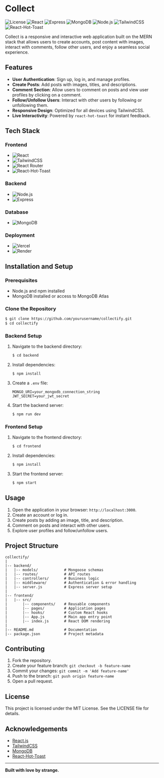 # Collect

![License](https://img.shields.io/badge/license-MIT-blue.svg)
![React](https://img.shields.io/badge/frontend-react-blue.svg?logo=react&logoColor=white)
![Express](https://img.shields.io/badge/backend-express-blue.svg?logo=express&logoColor=white)
![MongoDB](https://img.shields.io/badge/database-mongodb-green.svg?logo=mongodb&logoColor=white)
![Node.js](https://img.shields.io/badge/runtime-node.js-green.svg?logo=node.js&logoColor=white)
![TailwindCSS](https://img.shields.io/badge/ui-tailwindcss-blueviolet.svg?logo=tailwindcss&logoColor=white)
![React-Hot-Toast](https://img.shields.io/badge/live%20interactivity-react--hot--toast-yellow.svg?logo=react&logoColor=white)

Collect is a responsive and interactive web application built on the MERN stack that allows users to create accounts, post content with images, interact with comments, follow other users, and enjoy a seamless social experience.

## Features

- **User Authentication**: Sign up, log in, and manage profiles.
- **Create Posts**: Add posts with images, titles, and descriptions.
- **Comment Section**: Allow users to comment on posts and view user profiles by clicking on a comment.
- **Follow/Unfollow Users**: Interact with other users by following or unfollowing them.
- **Responsive Design**: Optimized for all devices using TailwindCSS.
- **Live Interactivity**: Powered by `react-hot-toast` for instant feedback.

## Tech Stack

### Frontend
- ![React](https://img.shields.io/badge/react-19.0.0-blue.svg?logo=react&logoColor=white)
- ![TailwindCSS](https://img.shields.io/badge/tailwindcss-3.0-blueviolet.svg?logo=tailwindcss&logoColor=white)
- ![React Router](https://img.shields.io/badge/react--router-6.0-orange.svg?logo=react-router&logoColor=white)
- ![React-Hot-Toast](https://img.shields.io/badge/react--hot--toast-2.0-yellow.svg?logo=react&logoColor=white)

### Backend
- ![Node.js](https://img.shields.io/badge/node.js-16.0-green.svg?logo=node.js&logoColor=white)
- ![Express](https://img.shields.io/badge/express-4.17.1-blue.svg?logo=express&logoColor=white)

### Database
- ![MongoDB](https://img.shields.io/badge/mongodb-5.0-green.svg?logo=mongodb&logoColor=white)

### Deployment
- ![Vercel](https://img.shields.io/badge/vercel-frontend-black.svg?logo=vercel&logoColor=white)
- ![Render](https://img.shields.io/badge/render-backend-purple.svg?logo=render&logoColor=white)

## Installation and Setup

### Prerequisites
- Node.js and npm installed
- MongoDB installed or access to MongoDB Atlas

### Clone the Repository
```bash
$ git clone https://github.com/yourusername/collectify.git
$ cd collectify
```

### Backend Setup
1. Navigate to the backend directory:
   ```bash
   $ cd backend
   ```
2. Install dependencies:
   ```bash
   $ npm install
   ```
3. Create a `.env` file:
   ```
   MONGO_URI=your_mongodb_connection_string
   JWT_SECRET=your_jwt_secret
   ```
4. Start the backend server:
   ```bash
   $ npm run dev
   ```

### Frontend Setup
1. Navigate to the frontend directory:
   ```bash
   $ cd frontend
   ```
2. Install dependencies:
   ```bash
   $ npm install
   ```
3. Start the frontend server:
   ```bash
   $ npm start
   ```

## Usage

1. Open the application in your browser: `http://localhost:3000`.
2. Create an account or log in.
3. Create posts by adding an image, title, and description.
4. Comment on posts and interact with other users.
5. Explore user profiles and follow/unfollow users.

## Project Structure

```
collectify/
|
|-- backend/
|   |-- models/            # Mongoose schemas
|   |-- routes/            # API routes
|   |-- controllers/       # Business logic
|   |-- middleware/        # Authentication & error handling
|   |-- server.js          # Express server setup
|
|-- frontend/
|   |-- src/
|       |-- components/    # Reusable components
|       |-- pages/         # Application pages
|       |-- hooks/         # Custom React hooks
|       |-- App.js         # Main app entry point
|       |-- index.js       # React DOM rendering
|
|-- README.md              # Documentation
|-- package.json           # Project metadata
```
<!-- 
## Screenshots

![Home Page](https://via.placeholder.com/600x400)  
_Homepage displaying posts._

![Post Page](https://via.placeholder.com/600x400)  
_Comment section under a post._

![User Profile](https://via.placeholder.com/600x400)  
_Interactive user profile with follow/unfollow._ -->

## Contributing

1. Fork the repository.
2. Create your feature branch: `git checkout -b feature-name`
3. Commit your changes: `git commit -m 'Add feature-name'`
4. Push to the branch: `git push origin feature-name`
5. Open a pull request.

## License

This project is licensed under the MIT License. See the LICENSE file for details.

## Acknowledgements

- [React.js](https://reactjs.org/)
- [TailwindCSS](https://tailwindcss.com/)
- [MongoDB](https://www.mongodb.com/)
- [React-Hot-Toast](https://react-hot-toast.com/)

---

**Built with love by strange.**

